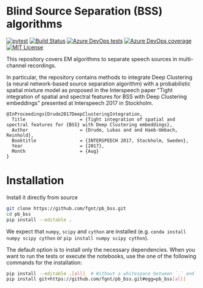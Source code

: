 # Blind Source Separation (BSS) algorithms

[![pytest](https://github.com/fgnt/pb_bss/actions/workflows/tests.yml/badge.svg)](https://github.com/fgnt/pb_bss/actions)
[![Build Status](https://dev.azure.com/fgnt/fgnt/_apis/build/status/fgnt.pb_bss?branchName=master)](https://dev.azure.com/fgnt/fgnt/_build/latest?definitionId=1&branchName=master)
[![Azure DevOps tests](https://img.shields.io/azure-devops/tests/fgnt/fgnt/1)](https://dev.azure.com/fgnt/fgnt/_build/latest?definitionId=1&branchName=master)
[![Azure DevOps coverage](https://img.shields.io/azure-devops/coverage/fgnt/fgnt/1)](https://dev.azure.com/fgnt/fgnt/_build/latest?definitionId=1&branchName=master)
[![MIT License](https://img.shields.io/badge/license-MIT-blue.svg)](https://raw.githubusercontent.com/fgnt/pb_bss/master/LICENSE)


This repository covers EM algorithms to separate speech sources in multi-channel recordings.

In particular, the repository contains methods to integrate Deep Clustering (a neural network-based source separation algorithm) with a probabilistic spatial mixture model as proposed in the Interspeech paper "Tight integration of spatial and spectral features for BSS with Deep Clustering embeddings" presented at Interspeech 2017 in Stockholm.

```
@InProceedings{Drude2017DeepClusteringIntegration,
  Title                    = {Tight integration of spatial and spectral features for {BSS} with Deep Clustering embeddings},
  Author                   = {Drude, Lukas and and Haeb-Umbach, Reinhold},
  Booktitle                = {INTERSPEECH 2017, Stockholm, Sweden},
  Year                     = {2017},
  Month                    = {Aug}
}
```

# Installation
Install it directly from source
```bash
git clone https://github.com/fgnt/pb_bss.git
cd pb_bss
pip install --editable .
```
We expect that `numpy`, `scipy` and `cython` are installed (e.g. `conda install numpy scipy cython` or `pip install numpy scipy cython`).

The default option is to install only the necessary dependencies.
When you want to run the tests or execute the notebooks, use the one of the following commands for the installation:
```bash
pip install --editable .[all]  # Without a whitespace between `.` and `[all]`
pip install git+https://github.com/fgnt/pb_bss.git#egg=pb_bss[all]
```
